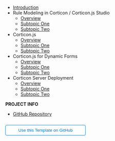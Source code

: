 - [Introduction](introduction.md)
- Rule Modeling in Corticon / Corticon.js Studio
  - [Overview](topic-three/overview.md "Overview Chapter 3")
  - [Subtopic One](topic-three/subtopic-one.md "Topic Three, Subtopic One")
  - [Subtopic Two](topic-three/subtopic-two.md "Topic Three, Subtopic Two")
- Corticon.js
  - [Overview](topic-three/overview.md "Overview Chapter 3")
  - [Subtopic One](topic-three/subtopic-one.md "Topic Three, Subtopic One")
  - [Subtopic Two](topic-three/subtopic-two.md "Topic Three, Subtopic Two")
- Corticon.js for Dynamic Forms
  - [Overview](topic-three/overview.md "Overview Chapter 3")
  - [Subtopic One](topic-three/subtopic-one.md "Topic Three, Subtopic One")
  - [Subtopic Two](topic-three/subtopic-two.md "Topic Three, Subtopic Two")
-  Corticon Server Deployment
    - [Overview](topic-three/overview.md "Overview Chapter 3")
    - [Subtopic One](topic-three/subtopic-one.md "Topic Three, Subtopic One")
    - [Subtopic Two](topic-three/subtopic-two.md "Topic Three, Subtopic Two")

**PROJECT INFO**  
* [GitHub Repository](https://github.com/corticon/docs)

<form action="https://github.com/hibbitts-design/docsify-open-publishing-starter-kit/generate" target="_blank">
  <input type="submit" value="Use this Template on GitHub" style="cursor: pointer;margin-top:12px;padding:8px;background-color:#FFFFFF;border:1px solid #0374B5;border-radius:.25rem;color:#0374B5;display:inline-block;text-align:center;text-decoration:none;width:250px;-webkit-text-size-adjust:none;mso-hide:all;" />
</form>
